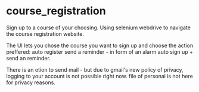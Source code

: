 # course_registration
Sign up to a course of your choosing.
Using selenium webdrive to navigate the course registration website.

The UI lets you chose the course you want to sign up and choose the action preffered:
  auto register
  send a reminder - in form of an alarm
  auto sign up + send an reminder.
  
There is an otion to send mail - but due to gmail's new policy of privacy, logging to your account is not possible right now.
file of personal is not here for privacy reasons.

